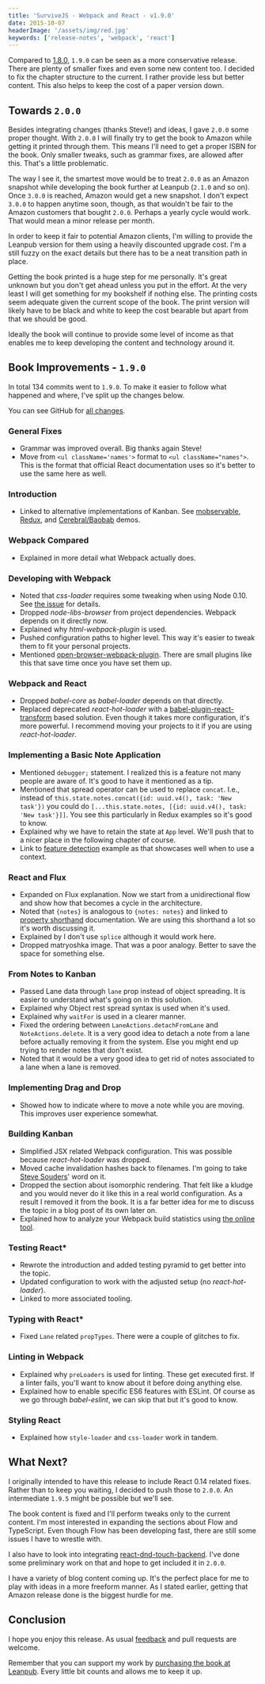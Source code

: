 ```yaml
---
title: 'SurviveJS - Webpack and React - v1.9.0'
date: 2015-10-07
headerImage: '/assets/img/red.jpg'
keywords: ['release-notes', 'webpack', 'react']
---
```


Compared to [1.8.0](../survivejs-18), `1.9.0` can be seen as a more conservative release. There are plenty of smaller fixes and even some new content too. I decided to fix the chapter structure to the current. I rather provide less but better content. This also helps to keep the cost of a paper version down.

## Towards `2.0.0`

Besides integrating changes (thanks Steve!) and ideas, I gave `2.0.0` some proper thought. With `2.0.0` I will finally try to get the book to Amazon while getting it printed through them. This means I'll need to get a proper ISBN for the book. Only smaller tweaks, such as grammar fixes, are allowed after this. That's a little problematic.

The way I see it, the smartest move would be to treat `2.0.0` as an Amazon snapshot while developing the book further at Leanpub (`2.1.0` and so on). Once `3.0.0` is reached, Amazon would get a new snapshot. I don't expect `3.0.0` to happen anytime soon, though, as that wouldn't be fair to the Amazon customers that bought `2.0.0`. Perhaps a yearly cycle would work. That would mean a minor release per month.

In order to keep it fair to potential Amazon clients, I'm willing to provide the Leanpub version for them using a heavily discounted upgrade cost. I'm a still fuzzy on the exact details but there has to be a neat transition path in place.

Getting the book printed is a huge step for me personally. It's great unknown but you don't get ahead unless you put in the effort. At the very least I will get something for my bookshelf if nothing else. The printing costs seem adequate given the current scope of the book. The print version will likely have to be black and white to keep the cost bearable but apart from that we should be good.

Ideally the book will continue to provide some level of income as that enables me to keep developing the content and technology around it.

## Book Improvements - `1.9.0`

In total 134 commits went to `1.9.0`. To make it easier to follow what happened and where, I've split up the changes below.

You can see GitHub for [all changes](https://github.com/survivejs/webpack_react/compare/v1.8.0...v1.9.0).

### General Fixes

* Grammar was improved overall. Big thanks again Steve!
* Move from `<ul className='names'>` format to `<ul className="names">`. This is the format that official React documentation uses so it's better to use the same here as well.

### Introduction

* Linked to alternative implementations of Kanban. See [mobservable](https://github.com/survivejs/mobservable-demo), [Redux](https://github.com/survivejs/redux-demo), and [Cerebral/Baobab](https://github.com/survivejs/cerebral-demo) demos.

### Webpack Compared

* Explained in more detail what Webpack actually does.

### Developing with Webpack

* Noted that *css-loader* requires some tweaking when using Node 0.10. See [the issue](https://github.com/webpack/css-loader/issues/144) for details.
* Dropped *node-libs-browser* from project dependencies. Webpack depends on it directly now.
* Explained why *html-webpack-plugin* is used.
* Pushed configuration paths to higher level. This way it's easier to tweak them to fit your personal projects.
* Mentioned [open-browser-webpack-plugin](https://www.npmjs.com/package/open-browser-webpack-plugin). There are small plugins like this that save time once you have set them up.

### Webpack and React

* Dropped *babel-core* as *babel-loader* depends on that directly.
* Replaced deprecated *react-hot-loader* with a [babel-plugin-react-transform](https://github.com/gaearon/babel-plugin-react-transform) based solution. Even though it takes more configuration, it's more powerful. I recommend moving your projects to it if you are using *react-hot-loader*.

### Implementing a Basic Note Application

* Mentioned `debugger;` statement. I realized this is a feature not many people are aware of. It's good to have it mentioned as a tip.
* Mentioned that spread operator can be used to replace `concat`. I.e., instead of `this.state.notes.concat({id: uuid.v4(), task: 'New task'})` you could do `[...this.state.notes, [{id: uuid.v4(), task: 'New task'}]]`. You see this particularly in Redux examples so it's good to know.
* Explained why we have to retain the state at `App` level. We'll push that to a nicer place in the following chapter of course.
* Link to [feature detection](https://github.com/casesandberg/react-context/) example as that showcases well when to use a context.

### React and Flux

* Expanded on Flux explanation. Now we start from a unidirectional flow and show how that becomes a cycle in the architecture.
* Noted that `{notes}` is analogous to `{notes: notes}` and linked to [property shorthand](https://developer.mozilla.org/en-US/docs/Web/JavaScript/Reference/Operators/Object_initializer) documentation. We are using this shorthand a lot so it's worth discussing it.
* Explained by I don't use `splice` although it would work here.
* Dropped matryoshka image. That was a poor analogy. Better to save the space for something else.

### From Notes to Kanban

* Passed Lane data through `lane` prop instead of object spreading. It is easier to understand what's going on in this solution.
* Explained why Object rest spread syntax is used when it's used.
* Explained why `waitFor` is used in a clearer manner.
* Fixed the ordering between `LaneActions.detachFromLane` and `NoteActions.delete`. It is a very good idea to detach a note from a lane before actually removing it from the system. Else you might end up trying to render notes that don't exist.
* Noted that it would be a very good idea to get rid of notes associated to a lane when a lane is removed.

### Implementing Drag and Drop

* Showed how to indicate where to move a note while you are moving. This improves user experience somewhat.

### Building Kanban

* Simplified JSX related Webpack configuration. This was possible because *react-hot-loader* was dropped.
* Moved cache invalidation hashes back to filenames. I'm going to take [Steve Souders](http://www.stevesouders.com/blog/2008/08/23/revving-filenames-dont-use-querystring/)' word on it.
* Dropped the section about isomorphic rendering. That felt like a kludge and you would never do it like this in a real world configuration. As a result I removed it from the book. It is a far better idea for me to discuss the topic in a blog post of its own later on.
* Explained how to analyze your Webpack build statistics using [the online tool](http://webpack.github.io/analyse/).

### Testing React*

* Rewrote the introduction and added testing pyramid to get better into the topic.
* Updated configuration to work with the adjusted setup (no *react-hot-loader*).
* Linked to more associated tooling.

### Typing with React*

* Fixed `Lane` related `propTypes`. There were a couple of glitches to fix.

### Linting in Webpack

* Explained why `preLoaders` is used for linting. These get executed first. If a linter fails, you'll want to know about it before doing anything else.
* Explained how to enable specific ES6 features with ESLint. Of course as we go through *babel-eslint*, we can skip that but it's good to know.

### Styling React

* Explained how `style-loader` and `css-loader` work in tandem.

## What Next?

I originally intended to have this release to include React 0.14 related fixes. Rather than to keep you waiting, I decided to push those to `2.0.0`. An intermediate `1.9.5` might be possible but we'll see.

The book content is fixed and I'll perform tweaks only to the current content. I'm most interested in expanding the sections about Flow and TypeScript. Even though Flow has been developing fast, there are still some issues I have to wrestle with.

I also have to look into integrating [react-dnd-touch-backend](https://github.com/yahoo/react-dnd-touch-backend). I've done some preliminary work on that and hope to get included it in `2.0.0`.

I have a variety of blog content coming up. It's the perfect place for me to play with ideas in a more freeform manner. As I stated earlier, getting that Amazon release done is the biggest hurdle for me.

## Conclusion

I hope you enjoy this release. As usual [feedback](https://github.com/survivejs/webpack_react/issues) and pull requests are welcome.

Remember that you can support my work by [purchasing the book at Leanpub](https://leanpub.com/survivejs_webpack_react). Every little bit counts and allows me to keep it up.
